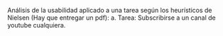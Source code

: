 Análisis de la usabilidad aplicado a una tarea según los heurísticos de Nielsen (Hay que 
entregar un pdf): 
a. Tarea: Subscribirse a un canal de youtube cualquiera.

